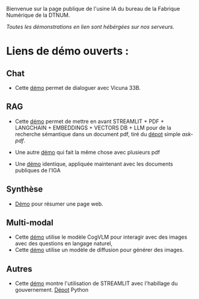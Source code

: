 Bienvenue sur la page publique de l'usine IA du bureau de la Fabrique Numérique de la DTNUM.

*Toutes les démonstrations en lien sont hébérgées sur nos serveurs.*

# Liens de démo ouverts : 

## Chat

- Cette [démo](https://chat.numerique-interieur.com/) permet de dialoguer avec Vicuna 33B.

## RAG

- Cette [démo](https://demo7.c1.ns1lab.net) permet de mettre en avant STREAMLIT + PDF + LANGCHAIN + EMBEDDINGS + VECTORS DB + LLM pour de la recherche sémantique dans un document pdf, tiré du [dépot](https://github.com/alejandro-ao/langchain-ask-pdf) simple *ask-pdf*.

- Une autre [démo](https://demo2.c1.ns1lab.net/) qui fait la même chose avec plusieurs pdf 
- Une [démo](https://demo3.c1.ns1lab.net) identique, appliquée maintenant avec les documents publiques de l'IGA

## Synthèse

- [Démo](https://demo4.c1.ns1lab.net/) pour résumer une page web. 

## Multi-modal

- Cette [démo](https://demo5.c1.ns1lab.net) utilise le modèle CogVLM pour interagir avec des images avec des questions en langage naturel,
- Cette [démo](https://txt2image.c0.cloud-pi-native.com/) utilise un modèle de diffusion pour générer des images.

## Autres
- Cette [démo](https://dsfr-demo.numerique-interieur.com)  montre l'utilisation de STREAMLIT avec l'habillage du gouvernement.
[Dépot](https://github.com/IA-Generative/Streamlit-dsfr) Python 

